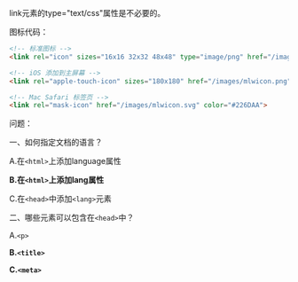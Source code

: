 link元素的type="text/css"属性是不必要的。

图标代码：

```html
<!-- 标准图标 -->
<link rel="icon" sizes="16x16 32x32 48x48" type="image/png" href="/images/mlwicon.png">

<!-- iOS 添加到主屏幕 -->
<link rel="apple-touch-icon" sizes="180x180" href="/images/mlwicon.png">

<!-- Mac Safari 标签页 -->
<link rel="mask-icon" href="/images/mlwicon.svg" color="#226DAA">
```

问题：

一、如何指定文档的语言？

A.在`<html>`上添加language属性

**B.在`<html>`上添加lang属性**

C.在`<head>`中添加`<lang>`元素

二、哪些元素可以包含在`<head>`中？

A.`<p>`

**B.`<title>`**

**C.`<meta>`**
